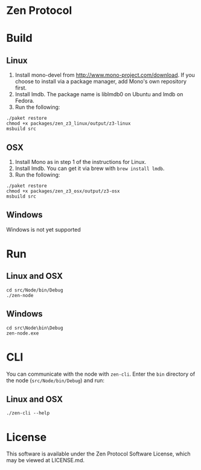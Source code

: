 Zen Protocol 
============

# Build 

## Linux

1. Install mono-devel from http://www.mono-project.com/download. If you choose to install via a package manager, add Mono's own repository first.
2. Install lmdb. The package name is liblmdb0 on Ubuntu and lmdb on Fedora.
3. Run the following:

```
./paket restore
chmod +x packages/zen_z3_linux/output/z3-linux 
msbuild src
```

## OSX

1. Install Mono as in step 1 of the instructions for Linux.
2. Install lmdb. You can get it via brew with `brew install lmdb`.
3. Run the following:

```
./paket restore
chmod +x packages/zen_z3_osx/output/z3-osx
msbuild src
```

## Windows

Windows is not yet supported

# Run

## Linux and OSX

```
cd src/Node/bin/Debug
./zen-node
```

## Windows
```
cd src\Node\bin\Debug
zen-node.exe
```

# CLI

You can communicate with the node with `zen-cli`. Enter the `bin` directory of the node (`src/Node/bin/Debug`) and run: 

## Linux and OSX

```
./zen-cli --help
```

# License
This software is available under the Zen Protocol Software License, which may be viewed at LICENSE.md.